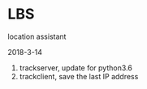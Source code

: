 # LBS
location assistant


2018-3-14  
1. trackserver, update for python3.6
2. trackclient, save the last IP address
